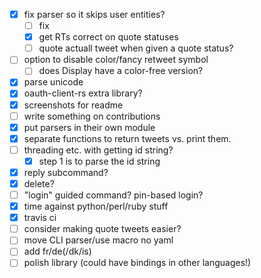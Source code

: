 - [x] fix parser so it skips user entities?
  - [ ] fix 
  - [x] get RTs correct on quote statuses
  - [ ] quote actuall tweet when given a quote status?
- [ ] option to disable color/fancy retweet symbol
  - [ ] does Display have a color-free version?
- [x] parse unicode
- [x] oauth-client-rs extra library?
- [x] screenshots for readme
- [ ] write something on contributions
- [x] put parsers in their own module
- [x] separate functions to return tweets vs. print them.
- [ ] threading etc. with getting id string?
  - [x] step 1 is to parse the id string
- [x] reply subcommand?
- [x] delete? 
- [ ] "login" guided command? pin-based login? 
- [x] time against python/perl/ruby stuff
- [x] travis ci
- [ ] consider making quote tweets easier?
- [ ] move CLI parser/use macro no yaml
- [ ] add fr/de(/dk/is)
- [ ] polish library (could have bindings in other languages!)
